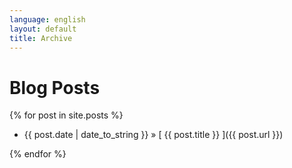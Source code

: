 ```yaml
---
language: english
layout: default
title: Archive
---
```


# Blog Posts

{% for post in site.posts %}
-   {{ post.date | date_to_string }} &raquo; [ {{ post.title }} ]({{ post.url }})

{% endfor %}
